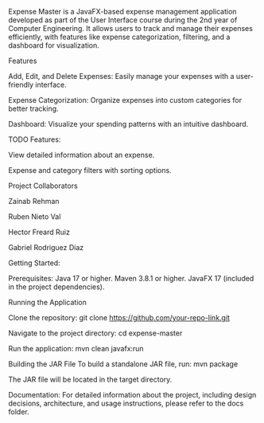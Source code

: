 Expense Master is a JavaFX-based expense management application developed as part of the User Interface course during the 2nd year of Computer Engineering. It allows users to track and manage their expenses efficiently, with features like expense categorization, filtering, and a dashboard for visualization.

Features

Add, Edit, and Delete Expenses: Easily manage your expenses with a user-friendly interface.

Expense Categorization: Organize expenses into custom categories for better tracking.

Dashboard: Visualize your spending patterns with an intuitive dashboard.

TODO Features:

View detailed information about an expense.

Expense and category filters with sorting options.

Project Collaborators

Zainab Rehman

Ruben Nieto Val

Hector Freard Ruiz

Gabriel Rodriguez Diaz


Getting Started: 

Prerequisites: 
Java 17 or higher.
Maven 3.8.1 or higher.
JavaFX 17 (included in the project dependencies).


Running the Application

Clone the repository:
git clone https://github.com/your-repo-link.git

Navigate to the project directory:
cd expense-master

Run the application:
mvn clean javafx:run

Building the JAR File
To build a standalone JAR file, run:
mvn package

The JAR file will be located in the target directory.


Documentation:
For detailed information about the project, including design decisions, architecture, and usage instructions, please refer to the docs folder.
